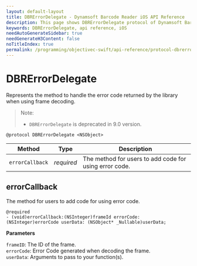 ```yaml
---
layout: default-layout
title: DBRErrorDelegate - Dynamsoft Barcode Reader iOS API Reference
description: This page shows DBRErrorDelegate protocol of Dynamsoft Barcode Reader for iOS SDK.
keywords: DBRErrorDelegate, api reference, iOS
needAutoGenerateSidebar: true
needGenerateH3Content: false
noTitleIndex: true
permalink: /programming/objectivec-swift/api-reference/protocol-dbrerrordelegate-v9.6.20.html
---
```


# DBRErrorDelegate

Represents the method to handle the error code returned by the library when using frame decoding.

> Note:  
>
> - `DBRErrorDelegate` is deprecated in 9.0 version.

```objc
@protocol DBRErrorDelegate <NSObject>
```

| Method | Type | Description |
| ------ | ---- | ----------- |
| `errorCallback` | *required* | The method for users to add code for using error code. |

## errorCallback

The method for users to add code for using error code.

```objc
@required
- (void)errorCallback:(NSInteger)frameId errorCode:(NSInteger)errorCode userData: (NSObject* _Nullable)userData;
```

**Parameters**

`frameID`: The ID of the frame.  
`errorCode`: Error Code generated when decoding the frame.  
`userData`: Arguments to pass to your function(s).
